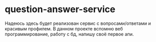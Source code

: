 # question-answer-service

Надеюсь здесь будет реализован сервис с вопросами/ответами и красивым профилем.
В данном проекте вспомню веб программирование, работу с бд, напишу своё первое апи.

